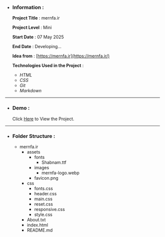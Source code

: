 - ### Information :

  **Project Title** : mernfa.ir

  **Project Level** : Mini

  **Start Date** : 07 May 2025

  **End Date** : Developing...

  **Idea from** : [https://mernfa.ir](https://mernfa.ir/)

  **Technologies Used in the Project** :

  - *HTML*
  - *CSS*
  - *Git*
  - *Markdown*

---

- ### Demo :

  Click [Here](https://hojjatgholamzadeh1997.github.io/mernfa.ir/) to View the Project.

---

- ### Folder Structure :

  + mernfa.ir
    + assets
      + fonts
        + Shabnam.ttf
      + images
        + mernfa-logo.webp
      + favicon.png
    + css
      + fonts.css
      + header.css
      + main.css
      + reset.css
      + responsive.css
      + style.css
    + About.txt
    + index.html
    + README.md
